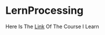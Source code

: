 # LernProcessing

Here Is The [Link](https://www.youtube.com/watch?v=oggIUghKe0I&list=PLrC-HcVNfULZoKXd2PRi1Mcl3IhGrBiLk) Of The Course I Learn
